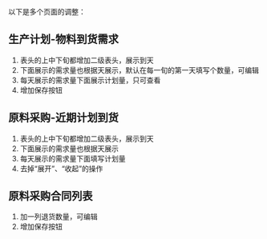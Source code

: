 以下是多个页面的调整：

## 生产计划-物料到货需求
1. 表头的上中下旬都增加二级表头，展示到天
2. 下面展示的需求量也根据天展示，默认在每一旬的第一天填写个数量，可编辑
3. 每天展示的需求量下面展示计划量，只可查看
4. 增加保存按钮


## 原料采购-近期计划到货
1. 表头的上中下旬都增加二级表头，展示到天
2. 下面展示的需求量也根据天展示
3. 每天展示的需求量下面填写计划量
4. 去掉“展开”、“收起”的操作

## 原料采购合同列表
1. 加一列退货数量，可编辑
2. 增加保存按钮

